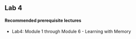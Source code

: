## Lab 4

#### Recommended prerequisite lectures
* Lab4: Module 1 through Module 6 - Learning with Memory